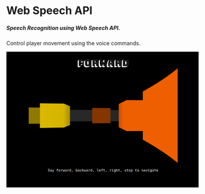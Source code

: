 # Web Speech API

##### Speech Recognition using Web Speech API.

Control player movement using the voice commands. 


![screenshots](screenshot.png)
